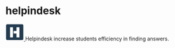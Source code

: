 # helpindesk
<a href = "https://www.helpindesk.com"> 
  <img src = "images/helpindeskmini.png" alt = "Helpindesk" width = "50"/> 
</a> 
  Helpindesk increase students efficiency in finding answers.
